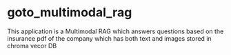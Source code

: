# goto_multimodal_rag
This application is a Multimodal RAG which answers questions based on the insurance pdf of the company which has both text and images stored in chroma vecor DB
